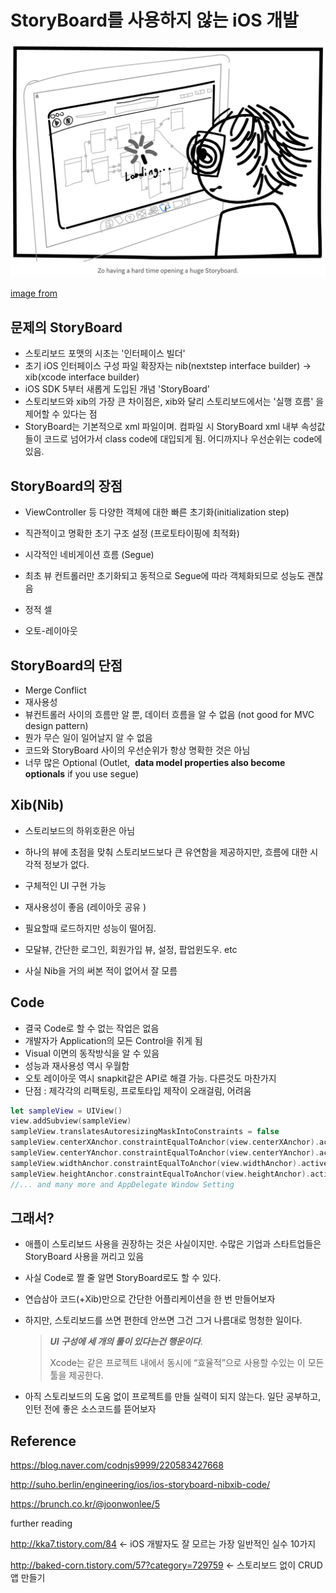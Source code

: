 # StoryBoard를 사용하지 않는 iOS 개발

![no_storyboard](./ios_img/storyboard_free_applciation_img/no_storyboard.png)

[image from](https://blog.zeplin.io/life-without-interface-builder-adbb009d2068)



## 문제의 **StoryBoard**

-  스토리보드 포맷의 시초는 '인터페이스 빌더'  
- 초기 iOS 인터페이스 구성 파일 확장자는 nib(nextstep interface builder) -> xib(xcode interface builder)
- iOS SDK 5부터 새롭게 도입된 개념 'StoryBoard'
- 스토리보드와 xib의 가장 큰 차이점은, xib와 달리 스토리보드에서는 '실행 흐름' 을 제어할 수 있다는 점
- StoryBoard는 기본적으로 xml 파일이며. 컴파일 시 StoryBoard xml 내부 속성값들이 코드로 넘어가서 class code에 대입되게 됨. 어디까지나 우선순위는 code에 있음. 



## StoryBoard의 장점 

- ViewController 등 다양한 객체에 대한 빠른 초기화(initialization step)

- 직관적이고 명확한 초기 구조 설정 (프로토타이핑에 최적화)

- 시각적인 네비게이션 흐름 (Segue)

- 최초 뷰 컨트롤러만 초기화되고 동적으로 Segue에 따라 객체화되므로 성능도 괜찮음

- 정적 셀

- 오토-레이아웃 

  

## StoryBoard의 단점

- Merge Conflict
- 재사용성
- 뷰컨트롤러 사이의 흐름만 알 뿐, 데이터 흐름을 알 수 없음 (not good for MVC design pattern)
- 뭔가 무슨 일이 일어날지 알 수 없음
- 코드와 StoryBoard 사이의 우선순위가 항상 명확한 것은 아님
- 너무 많은 Optional (Outlet,  **data model properties also become optionals** if you use segue)



## Xib(Nib)

- 스토리보드의 하위호환은 아님

- 하나의 뷰에 초점을 맞춰 스토리보드보다 큰 유연함을 제공하지만, 흐름에 대한 시각적 정보가 없다. 

- 구체적인 UI 구현 가능

- 재사용성이 좋음 (레이아웃 공유 )

- 필요할때 로드하지만 성능이 떨어짐. 

- 모달뷰, 간단한 로그인, 회원가입 뷰, 설정, 팝업윈도우. etc

- 사실 Nib을 거의 써본 적이 없어서 잘 모름

  



## Code

- 결국 Code로 할 수 없는 작업은 없음
- 개발자가 Application의 모든 Control을 쥐게 됨
- Visual 이면의 동작방식을 알 수 있음
- 성능과 재사용성 역시 우월함
- 오토 레이아웃 역시 snapkit같은 API로 해결 가능. 다른것도 마찬가지
- 단점 : 제각각의 리팩토링, 프로토타입 제작이 오래걸림, 어려움  

```swift
let sampleView = UIView()
view.addSubview(sampleView)
sampleView.translatesAutoresizingMaskIntoConstraints = false
sampleView.centerXAnchor.constraintEqualToAnchor(view.centerXAnchor).active = true
sampleView.centerYAnchor.constraintEqualToAnchor(view.centerYAnchor).active = true
sampleView.widthAnchor.constraintEqualToAnchor(view.widthAnchor).active = true
sampleView.heightAnchor.constraintEqualToAnchor(view.heightAnchor).active = true
//... and many more and AppDelegate Window Setting
```



## 그래서? 

- 애플이 스토리보드 사용을 권장하는 것은 사실이지만. 수많은 기업과 스타트업들은 StoryBoard 사용을 꺼리고 있음

- 사실 Code로 짤 줄 알면 StoryBoard로도 할 수 있다. 

- 연습삼아 코드(+Xib)만으로 간단한 어플리케이션을 한 번 만들어보자 

- 하지만, 스토리보드를 쓰면 편한데 안쓰면 그건 그거 나름대로 멍청한 일이다. 

  > ***UI 구성에 세 개의 툴이 있다는건 행운이다***. 
  >
  > Xcode는 같은 프로젝트 내에서 동시에 “효율적”으로 사용할 수있는 이 모든 툴을 제공한다.



- 아직 스토리보드의 도움 없이 프로젝트를 만들 실력이 되지 않는다. 일단 공부하고, 인턴 전에 좋은 소스코드를 뜯어보자





## Reference

https://blog.naver.com/codnjs9999/220583427668

http://suho.berlin/engineering/ios/ios-storyboard-nibxib-code/

https://brunch.co.kr/@joonwonlee/5



further reading

http://kka7.tistory.com/84 <- iOS 개발자도 잘 모르는 가장 일반적인 실수 10가지 

http://baked-corn.tistory.com/57?category=729759 <- 스토리보드 없이 CRUD 앱 만들기